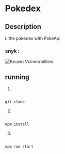# Pokedex

## Description 

Little pokedex with PokeApi

### snyk : 

![Known Vulnerabilities](https://snyk.io/test/github/yohann-kevin/myPokedex/badge.svg)

## running 

1)
```

git clone

```

2)
```

npm install

```

3)
```

npm run start

```
